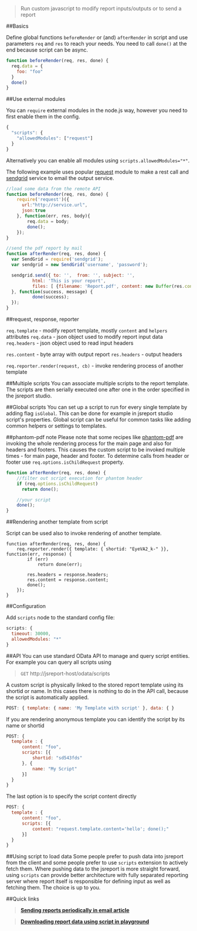 > Run custom javascript to modify report inputs/outputs or to send a report

##Basics

Define global functions `beforeRender`  or (and) `afterRender` in script and use parameters  `req` and `res` to reach your needs. You need to call `done()` at the end because script can be async. 

```js
function beforeRender(req, res, done) {
  req.data = {
    foo: "foo"
  }
  done()
}
```

##Use external modules

You can `require` external modules in the node.js way, however you need to first enable them in the config. 
```js
{
  "scripts": {
    "allowedModules": ["request"]
  }
}
```

Alternatively you can enable all modules using `scripts.allowedModules="*"`.


The following example uses popular [request](https://github.com/request/request) module to make a rest call and [sendgrid](https://github.com/sendgrid/sendgrid-nodejs) service to email the output service.

```js
//load some data from the remote API
function beforeRender(req, res, done) {
    require('request')({ 
      url:"http://service.url", 
      json:true 
    }, function(err, res, body){
        req.data = body;
        done();
    });
}

//send the pdf report by mail
function afterRender(req, res, done) {
  var SendGrid = require('sendgrid');
  var sendgrid = new SendGrid('username', 'password');

  sendgrid.send({ to: '',  from: '', subject: '',
          html: 'This is your report',
          files: [ {filename: 'Report.pdf', content: new Buffer(res.content) }]
  }, function(success, message) {          
          done(success);
  });
}
```

##request, response, reporter

`req.template` - modify report template, mostly `content` and `helpers` attributes
`req.data` - json object used to modify report input data
`req.headers` - json object used to read input headers

`res.content` - byte array with output report
`res.headers` - output headers

`req.reporter.render(request, cb)` - invoke rendering process of another template

##Multiple scripts
You can associate multiple scripts to the report template. The scripts are then serially executed one after one in the order specified in the jsreport studio.

##Global scripts
You can set up a script to run for every single template by adding flag `isGlobal`. This can be done for example in jsreport studio script's properties. Global script can be useful for common tasks like adding common helpers or settings to templates.

##phantom-pdf note
Please note that some recipes like [phantom-pdf](/learn/phantom-pdf) are invoking the whole rendering process for the main page and also for headers and footers. This causes the custom script to be invoked multiple times - for main page, header and footer. To determine calls from header or footer use `req.options.isChildRequest` property.

```js
function afterRender(req, res, done) {
    //filter out script execution for phantom header
    if (req.options.isChildRequest)
      return done();

    //your script
    done();
}
```

##Rendering another template from script

Script can be used also to invoke rendering of another template. 
```
function afterRender(req, res, done) {
    req.reporter.render({ template: { shortid: "EyeVA2_k-" }}, function(err, response) {
        if (err)
            return done(err);
        
        res.headers = response.headers;
        res.content = response.content;
        done();
    });    
}
```

##Configuration

Add `scripts` node to the standard config file:

```js
scripts: {
  timeout: 30000,
  allowedModules: "*"  
}
```

##API
You can use standard OData API to manage and query script entities. For example you can query all scripts using
> `GET` http://jsreport-host/odata/scripts

A custom script is physically linked to the stored report template using its shortid or name. In this cases there is nothing to do in the API call, because the script is automatically applied.

```js
POST: { template: { name: 'My Template with script' }, data: { }
```

If you are rendering anonymous template you can identify the script by its name or shortid

```js
POST: {
  template : {
	  content: "foo",
	  scripts: [{
		  shortid: "sd543fds"		  
	  }, {
		  name: "My Script"  
	  }]  	
  }
}  
```

The last option is to specify the script content directly
```js
POST: { 
  template : {
	  content: "foo",
	  scripts: [{
		  content: "request.template.content='hello'; done();"           
	  }]  	
  }
}  
```


##Using script to load data
Some people prefer to push data into jsreport from the client and some people prefer to use `scripts` extension to actively fetch them. Where pushing data to the jsreport is more straight forward, using `scripts` can provide better architecture with fully separated reporting server where report itself is responsible for defining input as well as fetching them. The choice is up to you. 


##Quick links
> **[Sending reports periodically in email article](http://jsreport.net/blog/sending-reports-periodically-in-email)**

> **[Downloading report data using script in playground](https://playground.jsreport.net/#/playground/lyWJuycgAc)**

